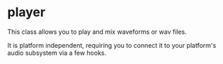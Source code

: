 # player

This class allows you to play and mix waveforms or wav files.

It is platform independent, requiring you to connect it to your platform's audio subsystem via a few hooks.